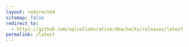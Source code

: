 ```yaml
---
layout: redirected
sitemap: false
redirect_to:
  - https://github.com/sqlcollaborative/dbachecks/releases/latest
permalink: /latest
---
```

